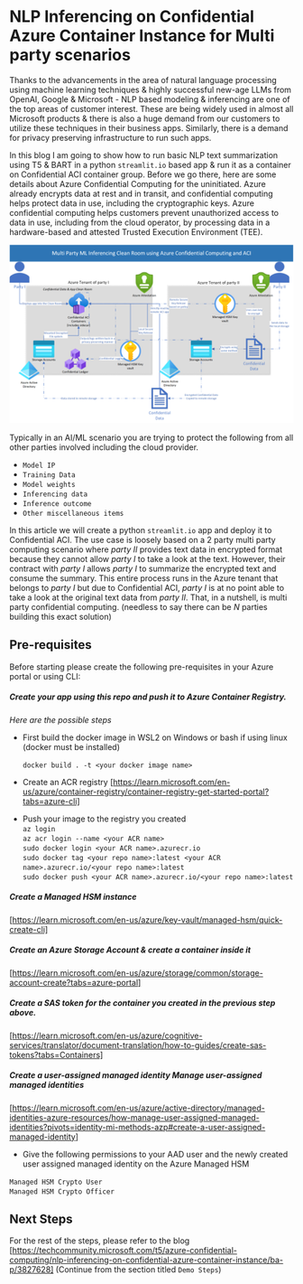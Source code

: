 # NLP Inferencing on Confidential Azure Container Instance for Multi party scenarios

Thanks to the advancements in the area of natural language processing using machine learning techniques & highly successful new-age LLMs from OpenAI, Google & Microsoft - NLP based modeling & inferencing are one of the top areas of customer interest. These are being widely used in almost all Microsoft products & there is also a huge demand from our customers to utilize these techniques in their business apps. Similarly, there is a demand for privacy preserving infrastructure to run such apps. 

In this blog I am going to show how to run basic NLP text summarization using T5 & BART in a python `streamlit.io` based app & run it as a container on Confidential ACI container group. Before we go there, here are some details about Azure Confidential Computing for the uninitiated. Azure already encrypts data at rest and in transit, and confidential computing helps protect data in use, including the cryptographic keys.  Azure confidential computing helps customers prevent unauthorized access to data in use, including from the cloud operator, by processing data in a hardware-based and attested Trusted Execution Environment (TEE). 

![Multi party clean room using Confidential ACI](MPNLP.png)


Typically in an AI/ML scenario you are trying to protect the following from all other parties involved including the cloud provider.

* `Model IP`  
* `Training Data`  
* `Model weights`  
* `Inferencing data`  
* `Inference outcome`  
* `Other miscellaneous items`  

In this article we will create a python `streamlit.io` app and deploy it to Confidential ACI. The use case is loosely based on a 2 party multi party computing scenario where *party II* provides text data in encrypted format because they cannot allow *party I* to take a look at the text. However, their contract with *party I* allows *party I* to summarize the encrypted text and consume the summary. This entire process runs in the Azure tenant that belongs to *party I* but due to Confidential ACI, *party I* is at no point able to take a look at the original text data from *party II*. That, in a nutshell, is multi party confidential computing. (needless to say there can be *N* parties building this exact solution)

## Pre-requisites

Before starting please create the following pre-requisites in your Azure portal or using CLI:

##### Create your app using this repo and push it to Azure Container Registry. 

*Here are the possible steps*

* First build the docker image in WSL2 on Windows or bash if using linux (docker must be installed)

    `docker build . -t <your docker image name>`

* Create an ACR registry  [https://learn.microsoft.com/en-us/azure/container-registry/container-registry-get-started-portal?tabs=azure-cli]

* Push your image to the registry you created  
`az login`  
`az acr login --name <your ACR name>`  
`sudo docker login <your ACR name>.azurecr.io`  
`sudo docker tag <your repo name>:latest <your ACR name>.azurecr.io/<your repo name>:latest`  
`sudo docker push <your ACR name>.azurecr.io/<your repo name>:latest`  

##### Create a Managed HSM instance  
[https://learn.microsoft.com/en-us/azure/key-vault/managed-hsm/quick-create-cli]

##### Create an Azure Storage Account & create a container inside it 

[https://learn.microsoft.com/en-us/azure/storage/common/storage-account-create?tabs=azure-portal]

##### Create a SAS token for the container you created in the previous step above. 

[https://learn.microsoft.com/en-us/azure/cognitive-services/translator/document-translation/how-to-guides/create-sas-tokens?tabs=Containers]  

##### Create a user-assigned managed identity Manage user-assigned managed identities 
[https://learn.microsoft.com/en-us/azure/active-directory/managed-identities-azure-resources/how-manage-user-assigned-managed-identities?pivots=identity-mi-methods-azp#create-a-user-assigned-managed-identity]  

* Give the following permissions to your AAD user and the newly created user assigned managed identity on the Azure Managed HSM 

`Managed HSM Crypto User`  
`Managed HSM Crypto Officer`

## Next Steps
For the rest of the steps, please refer to the blog [https://techcommunity.microsoft.com/t5/azure-confidential-computing/nlp-inferencing-on-confidential-azure-container-instance/ba-p/3827628] (Continue from the section titled `Demo Steps`) 